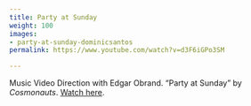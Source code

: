 ```yaml
---
title: Party at Sunday
weight: 100
images:
- party-at-sunday-dominicsantos
permalink: https://www.youtube.com/watch?v=d3F6iGPo3SM

---
```

Music Video Direction with Edgar Obrand. “Party at Sunday” by _Cosmonauts_. [Watch here](https://www.youtube.com/watch?v=d3F6iGPo3SM).
